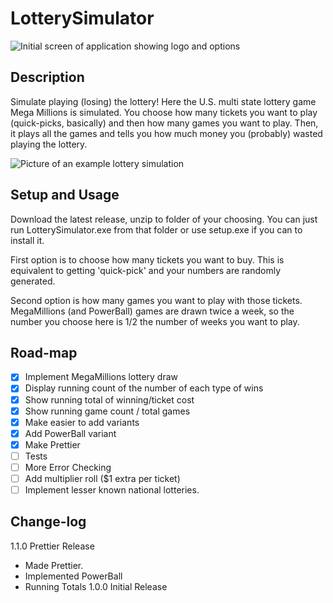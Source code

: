 # LotterySimulator
![Initial screen of application showing logo and options](https://i.imgur.com/wmhxPs3.png)
## Description

Simulate playing (losing) the lottery! Here the U.S. multi state lottery game Mega Millions is simulated. You choose how many tickets you want to play (quick-picks, basically) and then how many games you want to play. Then, it plays all the games and tells you how much money you (probably) wasted playing the lottery.


![Picture of an example lottery simulation](https://i.imgur.com/ChJ2gDN.png)

## Setup and Usage

Download the latest release, unzip to folder of your choosing. You can just run LotterySimulator.exe from that folder or use setup.exe if you can to install it.

First option is to choose how many tickets you want to buy. This is equivalent to getting 'quick-pick' and your numbers are randomly generated.

Second option is how many games you want to play with those tickets. MegaMillions (and PowerBall) games are drawn twice a week, so the number you choose here is 1/2 the number of weeks you want to play. 

## Road-map

- [X] Implement MegaMillions lottery draw
- [X] Display running count of the number of each type of wins
- [X] Show running total of winning/ticket cost
- [X] Show running game count / total games
- [X] Make easier to add variants
- [X] Add PowerBall variant
- [X] Make Prettier
- [ ] Tests
- [ ] More Error Checking
- [ ] Add multiplier roll ($1 extra per ticket)
- [ ] Implement lesser known national lotteries. 

## Change-log

1.1.0 Prettier Release
- Made Prettier.
- Implemented PowerBall
- Running Totals
1.0.0 Initial Release

